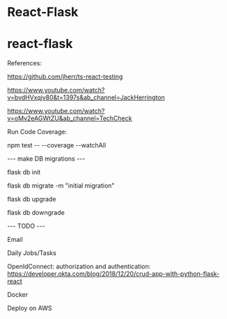 # React-Flask
# react-flask




References:

https://github.com/jherr/ts-react-testing

https://www.youtube.com/watch?v=bvdHVxqjv80&t=1397s&ab_channel=JackHerrington

https://www.youtube.com/watch?v=oMv2eAGWtZU&ab_channel=TechCheck


Run Code Coverage:

npm test -- --coverage --watchAll

--- make DB migrations ---

flask db init

flask db migrate -m "initial migration"

flask db upgrade

flask db downgrade

--- TODO ---

Email

Daily Jobs/Tasks

OpenIdConnect: authorization and authentication: https://developer.okta.com/blog/2018/12/20/crud-app-with-python-flask-react

Docker

Deploy on AWS
